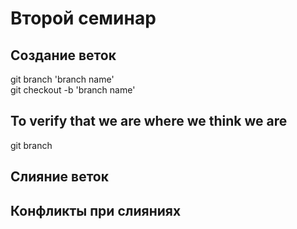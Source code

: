 # Второй семинар
<!---Used seminar material Hammatshin Almas,--->
<!---Youtube video Atlassian Creating & merging branches in Git - Git Guides (2020)--->
## Создание веток
git branch 'branch name' <br>
git checkout -b 'branch name'
## To verify that we are where we think we are
git branch
## Слияние веток
## Конфликты при слияниях